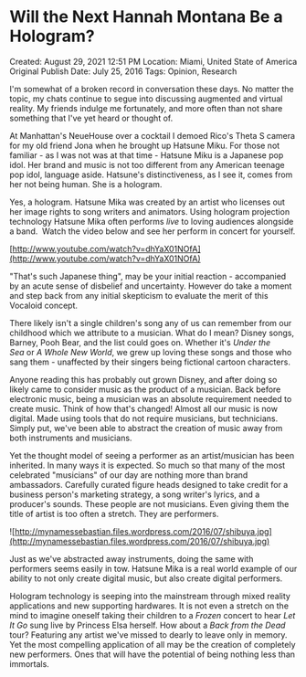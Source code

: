 # Will the Next Hannah Montana Be a Hologram?

Created: August 29, 2021 12:51 PM
Location: Miami, United State of America
Original Publish Date: July 25, 2016
Tags: Opinion, Research

I'm somewhat of a broken record in conversation these days. No matter the topic, my chats continue to segue into discussing augmented and virtual reality. My friends indulge me fortunately, and more often than not share something that I've yet heard or thought of.

At Manhattan's NeueHouse over a cocktail I demoed Rico's Theta S camera for my old friend Jona when he brought up Hatsune Miku. For those not familiar - as I was not was at that time - Hatsune Miku is a Japanese pop idol. Her brand and music is not too different from any American teenage pop idol, language aside. Hatsune's distinctiveness, as I see it, comes from her not being human. She is a hologram.

Yes, a hologram. Hatsune Mika was created by an artist who licenses out her image rights to song writers and animators. Using hologram projection technology Hatsune Mika often performs *live* to loving audiences alongside a band.  Watch the video below and see her perform in concert for yourself.

[http://www.youtube.com/watch?v=dhYaX01NOfA](http://www.youtube.com/watch?v=dhYaX01NOfA)

"That's such Japanese thing", may be your initial reaction - accompanied by an acute sense of disbelief and uncertainty. However do take a moment and step back from any initial skepticism to evaluate the merit of this Vocaloid concept.

There likely isn't a single children's song any of us can remember from our childhood which we attribute to a musician. What do I mean? Disney songs, Barney, Pooh Bear, and the list could goes on. Whether it's *Under the Sea* or *A Whole New World*, we grew up loving these songs and those who sang them - unaffected by their singers being fictional cartoon characters.

Anyone reading this has probably out grown Disney, and after doing so likely came to consider music as the product of a musician. Back before electronic music, being a musician was an absolute requirement needed to create music. Think of how that's changed! Almost all our music is now digital. Made using tools that do not require musicians, but technicians. Simply put, we've been able to abstract the creation of music away from both instruments and musicians.

Yet the thought model of seeing a performer as an artist/musician has been inherited. In many ways it is expected. So much so that many of the most celebrated "musicians" of our day are nothing more than brand ambassadors. Carefully curated figure heads designed to take credit for a business person's marketing strategy, a song writer's lyrics, and a producer's sounds. These people are not musicians. Even giving them the title of artist is too often a stretch. They are performers.

![http://mynamessebastian.files.wordpress.com/2016/07/shibuya.jpg](http://mynamessebastian.files.wordpress.com/2016/07/shibuya.jpg)

Just as we've abstracted away instruments, doing the same with performers seems easily in tow. Hatsune Mika is a real world example of our ability to not only create digital music, but also create digital performers.

Hologram technology is seeping into the mainstream through mixed reality applications and new supporting hardwares. It is not even a stretch on the mind to imagine oneself taking their children to a *Frozen* concert to hear *Let It Go* sung live by Princess Elsa herself. How about a *Back from the Dead* tour? Featuring any artist we've missed to dearly to leave only in memory.  Yet the most compelling application of all may be the creation of completely new performers. Ones that will have the potential of being nothing less than immortals.